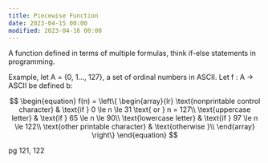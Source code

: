 ```yaml
---
title: Piecewise Function
date: 2023-04-15 00:00
modified: 2023-04-16 00:00
---
```


A function defined in terms of multiple formulas, think if-else statements in programming.

Example, let A = {0, 1..., 127}, a set of ordinal numbers in ASCII. Let f : A -> ASCII be defined b:

$$
\begin{equation}
f(n) = 
\left\{
    \begin{array}{lr}
        \text{nonprintable control character} & \text{if } 0 \le n \le 31 \text{ or } n = 127\\
        \text{uppercase letter} & \text{if } 65 \le n \le 90\\
        \text{lowercase letter} & \text{if } 97 \le n \le 122\\
        \text{other printable character} & \text{otherwise }\\
    \end{array}
\right\}
\end{equation}
$$

pg 121, 122
